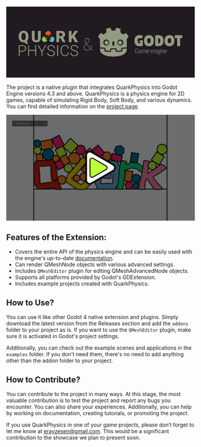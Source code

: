 ![](./images/project_logo.png)

The project is a native plugin that integrates QuarkPhysics into Godot Engine versions 4.3 and above.
QuarkPhysics is a physics engine for 2D games, capable of simulating Rigid Body, Soft Body, and various dynamics. You can find detailed information on the [project page](https://github.com/erayzesen/QuarkPhysics).

[ ![Watch Examples](./images/examples_play.png) ](https://www.youtube.com/watch?v=KxsLLHMrB-Q)

## Features of the Extension:

* Covers the entire API of the physics engine and can be easily used with the engine's up-to-date [documentation](https://erayzesen.github.io/QuarkPhysics/documentation/).
* Can render QMeshNode objects with various advanced settings.
* Includes `QMeshEditor` plugin for editing QMeshAdvancedNode objects.
* Supports all platforms provided by Godot's GDExtension.
* Includes example projects created with QuarkPhysics.

## How to Use? 
You can use it like other Godot 4 native extension and plugins. Simply download the latest version from the Releases section and add the `addons` folder to your project as is. If you want to use the `QMeshEditor` plugin, make sure it is activated in Godot's project settings.

Additionally, you can check out the example scenes and applications in the `examples` folder. If you don't need them, there's no need to add anything other than the addon folder to your project.


## How to Contribute?
You can contribute to the project in many ways. At this stage, the most valuable contribution is to test the project and report any bugs you encounter. You can also share your experiences. Additionally, you can help by working on documentation, creating tutorials, or promoting the project.

If you use QuarkPhysics in one of your game projects, please don’t forget to let me know at erayzesen@gmail.com. This would be a significant contribution to the showcase we plan to present soon.





